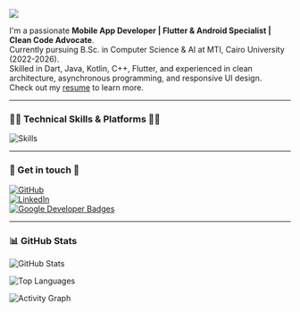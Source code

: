 ![](https://capsule-render.vercel.app/api?type=waving&height=200&text=I%27m%20Ahmed%20Jaber%20Ahmed!&fontAlign=40&fontAlignY=40&color=0:00FFFF,100:000000&fontColor=FFFFFF&fontShadow=true)

I'm a passionate **Mobile App Developer | Flutter & Android Specialist | Clean Code Advocate**.  
Currently pursuing B.Sc. in Computer Science & AI at MTI, Cairo University (2022-2026).  
Skilled in Dart, Java, Kotlin, C++, Flutter, and experienced in clean architecture, asynchronous programming, and responsive UI design.  
Check out my [resume](https://drive.google.com/file/d/1k--6o7V_AcEBTo4xrZSr0cNdqeC4kgx4/view?usp=sharing) to learn more.

---

### 👨‍💻 Technical Skills & Platforms 👩‍💻

![Skills](https://skillicons.dev/icons?i=dart,java,kotlin,flutter,androidstudio,git,github,firebase,sqlite,postgres,nodejs,express,figma)

---

### 💬 Get in touch 💬

[![GitHub](https://skillicons.dev/icons?i=github)](https://github.com/your-github-username)  
[![LinkedIn](https://skillicons.dev/icons?i=linkedin)](https://www.linkedin.com/in/ahmed-jaber-ahmed-779360258)  
[![Google Developer Badges](https://img.shields.io/badge/Google-Developer-blue?logo=google)](https://g.dev/Ahmed_Jaber)

---

### 📊 GitHub Stats

![GitHub Stats](https://github-readme-stats.vercel.app/api?username=your-github-username&show_icons=true&theme=dark&bg_color=000000&title_color=00FFFF&icon_color=00FFFF&text_color=FFFFFF)  

![Top Languages](https://github-readme-stats.vercel.app/api/top-langs/?username=your-github-username&layout=compact&theme=dark&bg_color=000000&title_color=00FFFF&icon_color=00FFFF&text_color=FFFFFF)  

![Activity Graph](https://github-readme-activity-graph.vercel.app/graph?username=your-github-username&theme=react-dark&area=true&hide_border=true)

